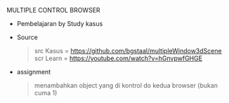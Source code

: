 MULTIPLE CONTROL BROWSER

- Pembelajaran by Study kasus

- Source
  > src Kasus = https://github.com/bgstaal/multipleWindow3dScene
  > scr Learn = https://youtube.com/watch?v=hGnvpwfGHGE

* assignment
    > menambahkan object yang di kontrol do kedua browser (bukan cuma 1)